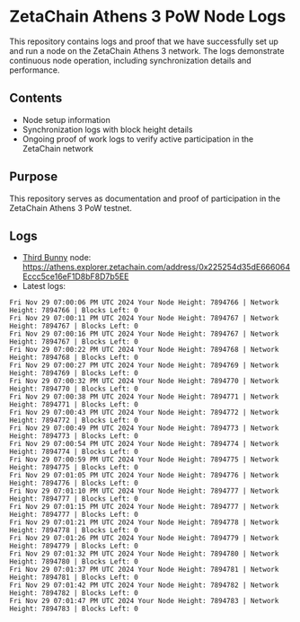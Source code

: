 # ZetaChain Athens 3 PoW Node Logs
This repository contains logs and proof that we have successfully set up and run a node on the ZetaChain Athens 3 network. The logs demonstrate continuous node operation, including synchronization details and performance.

## Contents
- Node setup information
- Synchronization logs with block height details
- Ongoing proof of work logs to verify active participation in the ZetaChain network

## Purpose
This repository serves as documentation and proof of participation in the ZetaChain Athens 3 PoW testnet.

## Logs

- [Third Bunny](https://thirdbunny.xyz/) node: https://athens.explorer.zetachain.com/address/0x225254d35dE666064Eccc5ce16eF1D8bF8D7b5EE
- Latest logs:
```
Fri Nov 29 07:00:06 PM UTC 2024 Your Node Height: 7894766 | Network Height: 7894766 | Blocks Left: 0
Fri Nov 29 07:00:11 PM UTC 2024 Your Node Height: 7894767 | Network Height: 7894767 | Blocks Left: 0
Fri Nov 29 07:00:16 PM UTC 2024 Your Node Height: 7894767 | Network Height: 7894767 | Blocks Left: 0
Fri Nov 29 07:00:22 PM UTC 2024 Your Node Height: 7894768 | Network Height: 7894768 | Blocks Left: 0
Fri Nov 29 07:00:27 PM UTC 2024 Your Node Height: 7894769 | Network Height: 7894769 | Blocks Left: 0
Fri Nov 29 07:00:32 PM UTC 2024 Your Node Height: 7894770 | Network Height: 7894770 | Blocks Left: 0
Fri Nov 29 07:00:38 PM UTC 2024 Your Node Height: 7894771 | Network Height: 7894771 | Blocks Left: 0
Fri Nov 29 07:00:43 PM UTC 2024 Your Node Height: 7894772 | Network Height: 7894772 | Blocks Left: 0
Fri Nov 29 07:00:49 PM UTC 2024 Your Node Height: 7894773 | Network Height: 7894773 | Blocks Left: 0
Fri Nov 29 07:00:54 PM UTC 2024 Your Node Height: 7894774 | Network Height: 7894774 | Blocks Left: 0
Fri Nov 29 07:00:59 PM UTC 2024 Your Node Height: 7894775 | Network Height: 7894775 | Blocks Left: 0
Fri Nov 29 07:01:05 PM UTC 2024 Your Node Height: 7894776 | Network Height: 7894776 | Blocks Left: 0
Fri Nov 29 07:01:10 PM UTC 2024 Your Node Height: 7894777 | Network Height: 7894777 | Blocks Left: 0
Fri Nov 29 07:01:15 PM UTC 2024 Your Node Height: 7894777 | Network Height: 7894777 | Blocks Left: 0
Fri Nov 29 07:01:21 PM UTC 2024 Your Node Height: 7894778 | Network Height: 7894778 | Blocks Left: 0
Fri Nov 29 07:01:26 PM UTC 2024 Your Node Height: 7894779 | Network Height: 7894779 | Blocks Left: 0
Fri Nov 29 07:01:32 PM UTC 2024 Your Node Height: 7894780 | Network Height: 7894780 | Blocks Left: 0
Fri Nov 29 07:01:37 PM UTC 2024 Your Node Height: 7894781 | Network Height: 7894781 | Blocks Left: 0
Fri Nov 29 07:01:42 PM UTC 2024 Your Node Height: 7894782 | Network Height: 7894782 | Blocks Left: 0
Fri Nov 29 07:01:47 PM UTC 2024 Your Node Height: 7894783 | Network Height: 7894783 | Blocks Left: 0
```
